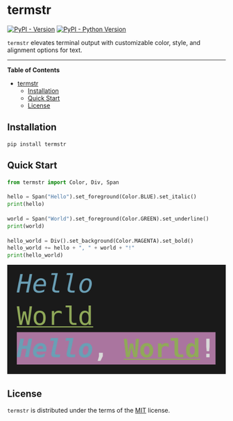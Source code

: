 # termstr

[![PyPI - Version](https://img.shields.io/pypi/v/termstr.svg)](https://pypi.org/project/termstr)
[![PyPI - Python Version](https://img.shields.io/pypi/pyversions/termstr.svg)](https://pypi.org/project/termstr)

`termstr` elevates terminal output with customizable color, style, and alignment options for text.

-----

**Table of Contents**

- [termstr](#termstr)
  - [Installation](#installation)
  - [Quick Start](#quick-start)
  - [License](#license)

## Installation

```console
pip install termstr
```

## Quick Start

```python
from termstr import Color, Div, Span

hello = Span("Hello").set_foreground(Color.BLUE).set_italic()
print(hello)

world = Span("World").set_foreground(Color.GREEN).set_underline()
print(world)

hello_world = Div().set_background(Color.MAGENTA).set_bold()
hello_world += hello + ", " + world + "!"
print(hello_world)
```

![Output](https://raw.githubusercontent.com/Lingxuan-Ye/termstr/main/assets/001.png)

## License

`termstr` is distributed under the terms of the [MIT](https://spdx.org/licenses/MIT.html) license.
